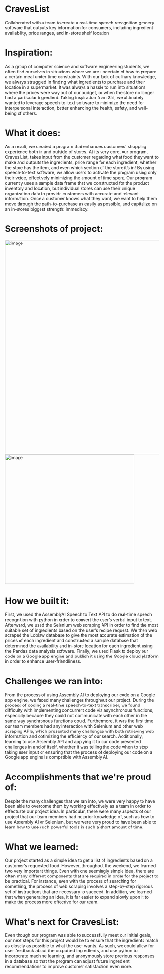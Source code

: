 # CravesList

Collaborated with a team to create a real-time speech recognition grocery software that outputs key information for consumers, including ingredient availability, price ranges, and in-store shelf location

# Inspiration:
As a group of computer science and software engineering students, we often find ourselves in situations where we are uncertain of how to prepare a certain meal under time constraints. With our lack of culinary knowledge, we always struggled in finding what ingredients to purchase and their location in a supermarket. It was always a hassle to run into situations where the prices were way out of our budget, or when the store no longer had a particular ingredient. Taking inspiration from Siri, we ultimately wanted to leverage speech-to-text software to minimize the need for interpersonal interaction, better enhancing the health, safety, and well-being of others.

# What it does:
As a result, we created a program that enhances customers’ shopping experience both in and outside of stores. At its very core, our program, 
Craves List, takes input from the customer regarding what food they want to make and outputs the ingredients, price range for each ingredient, whether the store has the item, and even which section of the store it’s in! By using speech-to-text software, we allow users to activate the program using only their voice, effectively minimizing the amount of time spent. Our program currently uses a sample data frame that we constructed for the product inventory and location, but individual stores can use their unique organization data to provide customers with accurate and relevant information. Once a customer knows what they want, we want to help them move through the path-to-purchase as easily as possible, and capitalize on an in-stores biggest strength: immediacy.

# Screenshots of project: 
<img width="700" alt="image" src="https://user-images.githubusercontent.com/78711575/169848860-d37d2010-4596-4380-95fc-a95bec84b2f2.png">
<img width="423" alt="image" src="https://user-images.githubusercontent.com/78711575/169848921-5f384763-08ca-4ef1-8795-45c609281e69.png">

# How we built it:
First, we used the AssemblyAI Speech to Text API to do real-time speech recognition with python in order to convert the user’s verbal input to text. Afterward, we used the Selenium web scraping API in order to find the most suitable set of ingredients based on the user’s recipe request. We then web scraped the Loblaw database to give the most accurate estimation of the prices of each ingredient and constructed a sample database that determined the availability and in-store location for each ingredient using the Pandas data analysis software. Finally, we used Flask to deploy our code on a Google app engine and publish it using the Google cloud platform in order to enhance user-friendliness.

# Challenges we ran into:
From the process of using Assembly AI to deploying our code on a Google app engine, we faced many challenges throughout our project. During the process of coding a real-time speech-to-text transcriber, we found difficulty with implementing concurrent code via asynchronous functions, especially because they could not communicate with each other in the same way synchronous functions could. Furthermore, it was the first time our team members had any interaction with Selenium and other web scraping APIs, which presented many challenges with both retrieving web information and optimizing the efficiency of our search. Additionally, learning to use Assembly API and applying it to our code presented challenges in and of itself, whether it was telling the code when to stop taking user input or ensuring that the process of deploying our code on a Google app engine is compatible with Assembly AI.

# Accomplishments that we're proud of:
Despite the many challenges that we ran into, we were very happy to have been able to overcome them by working effectively as a team in order to effectuate our project idea. In particular, there were many aspects of our project that our team members had no prior knowledge of, such as how to use Assembly AI or Selenium, but we were very proud to have been able to learn how to use such powerful tools in such a short amount of time.

# What we learned:
Our project started as a simple idea to get a list of ingredients based on a customer’s requested food. However, throughout the weekend, we learned two very important things. Even with one seemingly simple idea, there are often many different components that are required in order for the project to be practical. For instance, even with the process of searching for something, the process of web scraping involves a step-by-step rigorous set of instructions that are necessary to succeed. In addition, we learned that when generating an idea, it is far easier to expand slowly upon it to make the process more effective for our team.

# What's next for CravesList:
Even though our program was able to successfully meet our initial goals, our next steps for this project would be to ensure that the ingredients match as closely as possible to what the user wants. As such, we could allow for user feedback about the outputted ingredients, and use python to incorporate machine learning, and anonymously store previous responses in a database so that the program can adjust future ingredient recommendations to improve customer satisfaction even more.
